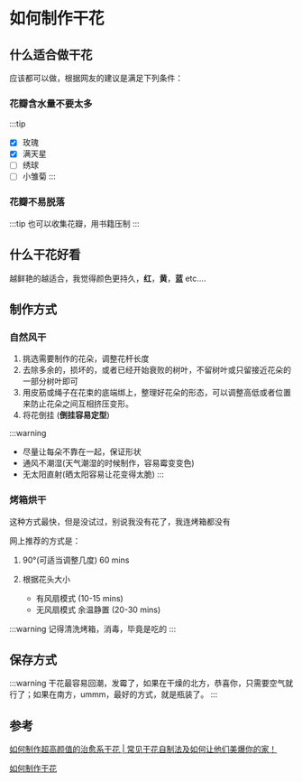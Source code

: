 # 如何制作干花

## 什么适合做干花

应该都可以做，根据网友的建议是满足下列条件：

### 花瓣含水量不要太多

:::tip
- [x] 玫瑰
- [x] 满天星
- [ ] 绣球
- [ ] 小雏菊
:::

### 花瓣不易脱落

:::tip
也可以收集花瓣，用书籍压制
:::

## 什么干花好看

越鲜艳的越适合，我觉得颜色更持久，**红**，**黄**，**蓝** etc....

## 制作方式

### 自然风干

1. 挑选需要制作的花朵，调整花杆长度
2. 去除多余的，损坏的，或者已经开始衰败的树叶，不留树叶或只留接近花朵的一部分树叶即可
3. 用皮筋或绳子在花束的底端绑上，整理好花朵的形态，可以调整高低或者位置来防止花朵之间互相挤压变形。
4. 将花倒挂 (**倒挂容易定型**)

:::warning
- 尽量让每朵不靠在一起，保证形状
- 通风不潮湿(天气潮湿的时候制作，容易霉变变色)
- 无太阳直射(晒太阳容易让花变得太脆)
:::

### 烤箱烘干

这种方式最快，但是没试过，别说我没有花了，我连烤箱都没有

网上推荐的方式是：

1. 90°(可适当调整几度) 60 mins

2. 根据花头大小
    - 有风扇模式 (10-15 mins)
    - 无风扇模式 余温静置 (20-30 mins)

:::warning
记得清洗烤箱，消毒，毕竟是吃的
:::

## 保存方式

:::warning
干花最容易回潮，发霉了，如果在干燥的北方，恭喜你，只需要空气就行了；如果在南方，ummm，最好的方式，就是瓶装了。
:::

## 参考

[如何制作超高颜值的治愈系干花 | 常见干花自制法及如何让他们美爆你的家！](https://www.dealmoon.com/guide/949547)

[如何制作干花](https://zh.wikihow.com/%E5%88%B6%E4%BD%9C%E5%B9%B2%E8%8A%B1)
